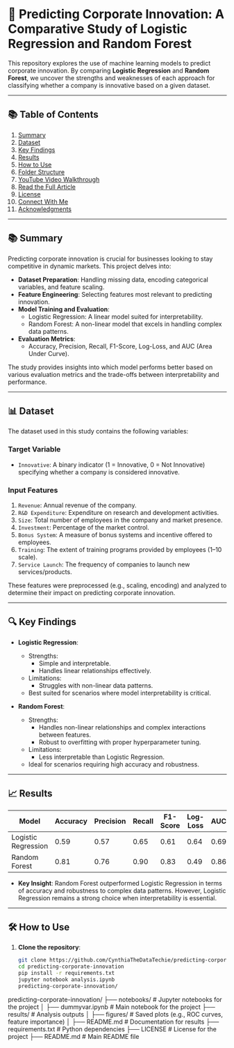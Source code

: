 # 🧠 Predicting Corporate Innovation: A Comparative Study of Logistic Regression and Random Forest

This repository explores the use of machine learning models to predict corporate innovation. By comparing **Logistic Regression** and **Random Forest**, we uncover the strengths and weaknesses of each approach for classifying whether a company is innovative based on a given dataset.

---

## 📚 Table of Contents
1. [Summary](#summary)
2. [Dataset](#dataset)
3. [Key Findings](#key-findings)
4. [Results](#results)
5. [How to Use](#how-to-use)
6. [Folder Structure](#folder-structure)
7. [YouTube Video Walkthrough](#youtube-video-walkthrough)
8. [Read the Full Article](#read-the-full-article)
9. [License](#license)
10. [Connect With Me](#connect-with-me)
11. [Acknowledgments](#acknowledgments)

---

## 📚 Summary

Predicting corporate innovation is crucial for businesses looking to stay competitive in dynamic markets. This project delves into:
- **Dataset Preparation**: Handling missing data, encoding categorical variables, and feature scaling.
- **Feature Engineering**: Selecting features most relevant to predicting innovation.
- **Model Training and Evaluation**:
  - Logistic Regression: A linear model suited for interpretability.
  - Random Forest: A non-linear model that excels in handling complex data patterns.
- **Evaluation Metrics**:
  - Accuracy, Precision, Recall, F1-Score, Log-Loss, and AUC (Area Under Curve).

The study provides insights into which model performs better based on various evaluation metrics and the trade-offs between interpretability and performance.

---

## 📊 Dataset

The dataset used in this study contains the following variables:

### **Target Variable**
- `Innovative`: A binary indicator (1 = Innovative, 0 = Not Innovative) specifying whether a company is considered innovative.

### **Input Features**
1. `Revenue`: Annual revenue of the company.
2. `R&D Expenditure`: Expenditure on research and development activities.
3. `Size`: Total number of employees in the company and market presence.
4. `Investment`: Percentage of the market control.
5. `Bonus System`: A measure of bonus systems and incentive offered to employees.
6. `Training`: The extent of training programs provided by employees (1–10 scale).
7. `Service Launch`: The frequency of companies to launch new services/products.

These features were preprocessed (e.g., scaling, encoding) and analyzed to determine their impact on predicting corporate innovation.

---

## 🔍 Key Findings

- **Logistic Regression**:
  - Strengths:
    - Simple and interpretable.
    - Handles linear relationships effectively.
  - Limitations:
    - Struggles with non-linear data patterns.
  - Best suited for scenarios where model interpretability is critical.

- **Random Forest**:
  - Strengths:
    - Handles non-linear relationships and complex interactions between features.
    - Robust to overfitting with proper hyperparameter tuning.
  - Limitations:
    - Less interpretable than Logistic Regression.
  - Ideal for scenarios requiring high accuracy and robustness.

---

## 📈 Results

| Model               | Accuracy | Precision | Recall | F1-Score | Log-Loss | AUC  |
|---------------------|----------|-----------|--------|----------|----------|------|
| Logistic Regression | 0.59      | 0.57      | 0.65   | 0.61     | 0.64     | 0.69 |
| Random Forest       | 0.81      | 0.76      | 0.90   | 0.83     | 0.49     | 0.86 |

- **Key Insight**: Random Forest outperformed Logistic Regression in terms of accuracy and robustness to complex data patterns. However, Logistic Regression remains a strong choice when interpretability is essential.

---

## 🛠️ How to Use

1. **Clone the repository**:
   ```bash
   git clone https://github.com/CynthiaTheDataTechie/predicting-corporate-innovation.git
   cd predicting-corporate-innovation
   pip install -r requirements.txt
   jupyter notebook analysis.ipynb
   predicting-corporate-innovation/
predicting-corporate-innovation/
├── notebooks/                 # Jupyter notebooks for the project
│   ├── dummyvar.ipynb         # Main notebook for the project
├── results/                   # Analysis outputs
│   ├── figures/               # Saved plots (e.g., ROC curves, feature importance)
│   ├── README.md              # Documentation for results
├── requirements.txt           # Python dependencies
├── LICENSE                    # License for the project
├── README.md                  # Main README file
